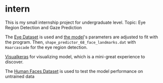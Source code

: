 # intern
This is my small internship project for undergraduate level.
Topic: Eye Region Detection and Gaze Prediction

The [Eye Dataset](https://www.kaggle.com/datasets/kayvanshah/eye-dataset) is used and [the model](https://www.kaggle.com/code/hossamfakher/eyes-acc-100-loss-0-01)'s parameters are adjusted to fit with the program. Then, `shape_predictor_68_face_landmarks.dat` with `Haarcascade` for the eye region detection.

[Visualkeras](https://github.com/paulgavrikov/visualkeras/) for visualizing model, which is a mini-great experience to discover.

The [Human Faces Dataset](https://www.kaggle.com/datasets/ashwingupta3012/human-faces) is used to test the model performance on untrained data
